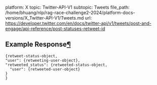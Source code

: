 platform: X
topic: Twitter-API-V1
subtopic: Tweets
file_path: /home/bhuang/nlp/rag-race-challenge2-2024/platform-docs-versions/X_Twitter-API-V1/Tweets.md
url: https://developer.twitter.com/en/docs/twitter-api/v1/tweets/post-and-engage/api-reference/post-statuses-retweet-id

## Example Response[¶](#example-response "Permalink to this headline")

    {retweet-status-object,
    "user": {retweeting-user-object},
    "retweeted_status": {retweeted-status-object,
      "user": {retweeted-user-object}
    }
    }